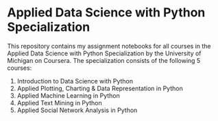 # Applied Data Science with Python Specialization

This repository contains my assignment notebooks for all courses in the Applied Data Science with Python Specialization by the University of Michigan on Coursera. The specialization consists of the following 5 courses:
1. Introduction to Data Science with Python
2. Applied Plotting, Charting & Data Representation in Python
3. Applied Machine Learning in Python
4. Applied Text Mining in Python
5. Applied Social Network Analysis in Python
